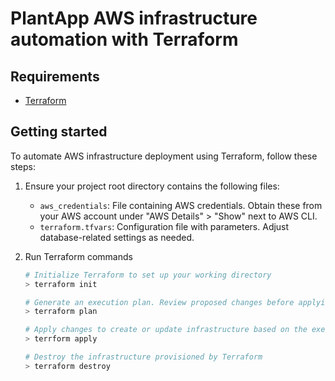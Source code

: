 # PlantApp AWS infrastructure automation with Terraform

## Requirements
- [Terraform](https://developer.hashicorp.com/terraform/install)

## Getting started
To automate AWS infrastructure deployment using Terraform, follow these steps:
1. Ensure your project root directory contains the following files:
   - `aws_credentials`: File containing AWS credentials. Obtain these from your AWS account under "AWS Details" > "Show" next to AWS CLI.
   - `terraform.tfvars`: Configuration file with parameters. Adjust database-related settings as needed.

2. Run Terraform commands

    ```bash
    # Initialize Terraform to set up your working directory
    > terraform init
    ```

    ```bash
    # Generate an execution plan. Review proposed changes before applying
    > terraform plan
    ```

    ```bash
    # Apply changes to create or update infrastructure based on the execution plan
    > terrform apply
    ```

    ```bash
    # Destroy the infrastructure provisioned by Terraform
    > terraform destroy
    ```

